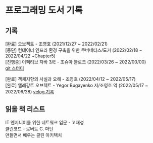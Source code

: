 # 프로그래밍 도서 기록

## 기록
[완료] 오브젝트 - 조영호 (2021/12/27 ~ 2022/02/21)<br>
[중단] 컨테이너 인프라 환경 구축을 위한 쿠버네티스/도커 (2022/02/18 ~ 2022/04/22 ~Chapter5)<br>
[진행중] 이펙티브 자바 3/E - 조슈아 블로크 (2022/03/26 ~ 2022/00/00)<br>
[git 스터디](https://github.com/Dev-Prison/Effective-Java)<br>

[완료] 객체지향의 사실과 오해 - 조영호 (2022/04/12 ~ 2022/05/17)<br>
[완료] 엘레강트 오브젝트 - Yegor Bugayenko 저/조영호 역 (2022/05/17 ~ 2022/06/28)
[velog 기록](https://velog.io/@yhlee9753/series/%EB%8F%85%EC%84%9C%EC%8B%9C%EB%A6%AC%EC%A6%88)<br>

## 읽을 책 리스트
IT 엔지니어를 위한 네트워크 입문 - 고재성<br>
클린코드 - 로버트 C. 마틴<br>
만들면서 배우는 클린 아키텍처<br>
